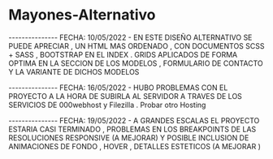 ﻿# Mayones-Alternativo
--------------- FECHA: 10/05/2022 -   EN ESTE DISEÑO ALTERNATIVO SE PUEDE APRECIAR , UN HTML MAS ORDENADO , CON DOCUMENTOS SCSS + SASS , BOOTSTRAP EN EL INDEX . GRIDS APLICADOS DE FORMA OPTIMA EN LA SECCION DE LOS MODELOS , FORMULARIO DE CONTACTO Y LA VARIANTE DE DICHOS MODELOS 

--------------- FECHA: 16/05/2022 - HUBO PROBLEMAS CON EL PROYECTO A LA HORA DE SUBIRLA AL SERVIDOR A TRAVES DE LOS SERVICIOS DE  000webhost y Filezilla . Probar otro Hosting 


--------------- FECHA: 19/05/2022 - A GRANDES ESCALAS EL PROYECTO ESTARIA CASI TERMINADO , PROBLEMAS EN LOS BREAKPOINTS DE LAS RESOLUCIONES RESPONSIVE (A MEJORAR) Y POSIBLE INCLUSION DE ANIMACIONES DE FONDO , HOVER , DETALLES ESTETICOS (A MEJORAR ) 


